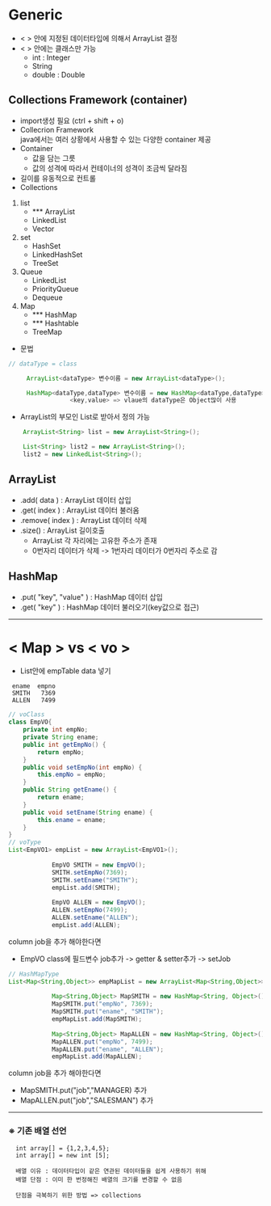 # Generic
- < > 안에 지정된 데이터타입에 의해서 ArrayList 결정
- < > 안에는 클래스만 가능
    - int : Integer
    - String
    - double : Double
## Collections Framework (container)
- import생성 필요 (ctrl + shift + o)
- Collecrion Framework  
  java에서는 여러 상황에서 사용할 수 있는 다양한 container 제공
- Container 
  - 값을 담는 그릇
  - 값의 성격에 따라서 컨테이너의 성격이 조금씩 달라짐
- 길이를 유동적으로 컨트롤
- Collections
1. list
    - *** ArrayList
    - LinkedList
    - Vector
2. set
    - HashSet
    - LinkedHashSet
    - TreeSet
3. Queue
    - LinkedList
    - PriorityQueue
    - Dequeue 
4. Map
    - *** HashMap
    - *** Hashtable
    - TreeMap 
- 문법
```java
// dataType = class

     ArrayList<dataType> 변수이름 = new ArrayList<dataType>();

     HashMap<dataType,dataType> 변수이름 = new HashMap<dataType,dataType>();
                 <key,value> => vlaue의 dataType은 Object많이 사용
```
- ArrayList의 부모인 List로 받아서 정의 가능
```java
    ArrayList<String> list = new ArrayList<String>();

    List<String> list2 = new ArrayList<String>();
    list2 = new LinkedList<String>();
```
## ArrayList
- .add( data ) : ArrayList 데이터 삽입
- .get( index ) : ArrayList 데이터 불러옴
- .remove( index ) : ArrayList 데이터 삭제
- .size() : ArrayList 길이호출
  - ArrayList 각 자리에는 고유한 주소가 존재
  - 0번자리 데이터가 삭제 -> 1번자리 데이터가 0번자리 주소로 감
## HashMap
- .put( "key", "value" ) : HashMap 데이터 삽입
- .get( "key" ) : HashMap 데이터 불러오기(key값으로 접근)
---
# < Map > vs < vo >
- List안에 empTable data 넣기
```
 ename  empno
 SMITH   7369
 ALLEN   7499
```

```java
// voClass
class EmpVO{
	private int empNo;
	private String ename;
	public int getEmpNo() {
		return empNo;
	}
	public void setEmpNo(int empNo) {
		this.empNo = empNo;
	}
	public String getEname() {
		return ename;
	}
	public void setEname(String ename) {
		this.ename = ename;
	}
}
// voType
List<EmpVO1> empList = new ArrayList<EmpVO1>();
			
			EmpVO SMITH = new EmpVO();
			SMITH.setEmpNo(7369);
			SMITH.setEname("SMITH");
			empList.add(SMITH);
			
			EmpVO ALLEN = new EmpVO();
			ALLEN.setEmpNo(7499);
			ALLEN.setEname("ALLEN");
			empList.add(ALLEN);
```
column job을 추가 해야한다면
- EmpVO class에 필드변수 job추가 -> getter & setter추가 -> setJob


```java
// HashMapType
List<Map<String,Object>> empMapList = new ArrayList<Map<String,Object>>();
			
			Map<String,Object> MapSMITH = new HashMap<String, Object>();
			MapSMITH.put("empNo", 7369);
			MapSMITH.put("ename", "SMITH");
			empMapList.add(MapSMITH);
			
			Map<String,Object> MapALLEN = new HashMap<String, Object>();
			MapALLEN.put("empNo", 7499);
			MapALLEN.put("ename", "ALLEN");
			empMapList.add(MapALLEN);
```
column job을 추가 해야한다면
- MapSMITH.put("job","MANAGER) 추가
- MapALLEN.put("job","SALESMAN") 추가
---
### ※ 기존 배열 선언
  ```
    int array[] = {1,2,3,4,5};
    int array[] = new int [5];

    배열 이유 : 데이터타입이 같은 연관된 데이터들을 쉽게 사용하기 위해
    배열 단점 : 이미 한 번정해진 배열의 크기를 변경할 수 없음
    
    단점을 극복하기 위한 방법 => collections
  ```